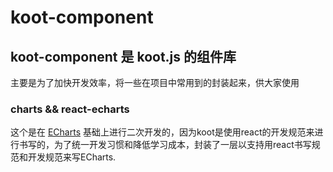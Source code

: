 # koot-component
## koot-component 是 koot.js 的组件库
主要是为了加快开发效率，将一些在项目中常用到的封装起来，供大家使用

### charts && react-echarts
这个是在 [ECharts](https://github.com/apache/incubator-echarts) 基础上进行二次开发的，因为koot是使用react的开发规范来进行书写的，为了统一开发习惯和降低学习成本，封装了一层以支持用react书写规范和开发规范来写ECharts.



